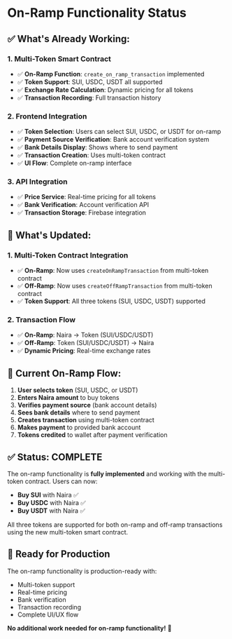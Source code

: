 # On-Ramp Functionality Status

## ✅ **What's Already Working:**

### **1. Multi-Token Smart Contract**
- ✅ **On-Ramp Function**: `create_on_ramp_transaction` implemented
- ✅ **Token Support**: SUI, USDC, USDT all supported
- ✅ **Exchange Rate Calculation**: Dynamic pricing for all tokens
- ✅ **Transaction Recording**: Full transaction history

### **2. Frontend Integration**
- ✅ **Token Selection**: Users can select SUI, USDC, or USDT for on-ramp
- ✅ **Payment Source Verification**: Bank account verification system
- ✅ **Bank Details Display**: Shows where to send payment
- ✅ **Transaction Creation**: Uses multi-token contract
- ✅ **UI Flow**: Complete on-ramp interface

### **3. API Integration**
- ✅ **Price Service**: Real-time pricing for all tokens
- ✅ **Bank Verification**: Account verification API
- ✅ **Transaction Storage**: Firebase integration

## 🔄 **What's Updated:**

### **1. Multi-Token Contract Integration**
- ✅ **On-Ramp**: Now uses `createOnRampTransaction` from multi-token contract
- ✅ **Off-Ramp**: Now uses `createOffRampTransaction` from multi-token contract
- ✅ **Token Support**: All three tokens (SUI, USDC, USDT) supported

### **2. Transaction Flow**
- ✅ **On-Ramp**: Naira → Token (SUI/USDC/USDT)
- ✅ **Off-Ramp**: Token (SUI/USDC/USDT) → Naira
- ✅ **Dynamic Pricing**: Real-time exchange rates

## 🎯 **Current On-Ramp Flow:**

1. **User selects token** (SUI, USDC, or USDT)
2. **Enters Naira amount** to buy tokens
3. **Verifies payment source** (bank account details)
4. **Sees bank details** where to send payment
5. **Creates transaction** using multi-token contract
6. **Makes payment** to provided bank account
7. **Tokens credited** to wallet after payment verification

## ✅ **Status: COMPLETE**

The on-ramp functionality is **fully implemented** and working with the multi-token contract. Users can now:

- **Buy SUI** with Naira ✅
- **Buy USDC** with Naira ✅  
- **Buy USDT** with Naira ✅

All three tokens are supported for both on-ramp and off-ramp transactions using the new multi-token smart contract.

## 🚀 **Ready for Production**

The on-ramp functionality is production-ready with:
- Multi-token support
- Real-time pricing
- Bank verification
- Transaction recording
- Complete UI/UX flow

**No additional work needed for on-ramp functionality!** 🎉

